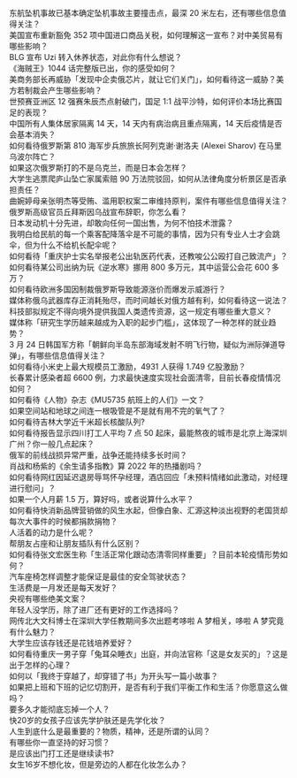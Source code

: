 东航坠机事故已基本确定坠机事故主要撞击点，最深 20 米左右，还有哪些信息值得关注？  
美国宣布重新豁免 352 项中国进口商品关税，如何理解这一宣布？对中美贸易有哪些影响？  
BLG 宣布 Uzi 转入休养状态，对此你有什么想说？  
《海贼王》1044 话完整版已出，你的感受如何？  
美商务部长再威胁「发现中企卖俄芯片，就让它们关门」，如何看待这一威胁？美方若制裁会产生哪些影响？  
世预赛亚洲区 12 强赛朱辰杰点射破门，国足 1:1 战平沙特，如何评价本场比赛国足的表现？  
中国所有人集体居家隔离 14 天，14 天内有病治病且重点隔离，14 天后疫情是否会基本消失？  
如何看待俄罗斯第 810 海军步兵旅旅长阿列克谢·谢洛夫 (Alexei Sharov) 在马里乌波尔阵亡？  
如果这次俄罗斯打的不是乌克兰，而是日本会怎样？  
大学生逃票爬庐山坠亡家属索赔 90 万法院驳回，如何从法律角度分析景区是否承担责任？  
曲婉婷母亲张明杰等受贿、滥用职权案二审维持原判，案件有哪些信息值得关注？  
俄罗斯高级官员丘拜斯因乌战宣布辞职，你怎么看？  
日本发动机十分先进，却敢向任何一国出售，为何不怕技术泄露？  
我明白给民航的每一个乘客配降落伞是不可能的事情，因为只有专业人士才会跳伞，但为什么不给机长配伞呢？  
如何看待「重庆护士实名举报老公出轨医药代表，还教唆公公殴打自己致流产」？  
如何看待某公司出纳为玩《逆水寒》挪用 800 多万元，其中运营公会花 600 多万？  
如何看待欧洲多国因制裁俄罗斯导致能源涨价而爆发示威游行？  
媒体称俄乌武器库存正消耗殆尽，而时间越长对俄方越有利，如何看待这一说法？  
科技部拟规定不得向境外提供我国人类遗传资源，这一规定有哪些重大意义？  
媒体称「研究生学历越来越成为入职的起步门槛」，这体现了一种怎样的就业趋势？  
3 月 24 日韩国军方称「朝鲜向半岛东部海域发射不明飞行物，疑似为洲际弹道导弹」，有哪些信息值得关注？  
如何看待小米史上最大规模员工激励，4931 人获得 1.749 亿股激励？  
长春累计感染者超 6600 例，力求最快速度实现社会面清零，目前长春疫情情况如何？  
如何看待《人物》杂志《MU5735 航班上的人们》一文？  
如果空间站和地球之间连一根吸管是不是就有用不完的氧气了？  
如何看待吉林大学近千米超长核酸队列?  
如何看待报告显示四川打工人平均 7 点 50 起床，最能熬夜的城市是北京上海深圳广州？你一般几点起床？  
俄军的前线战损异常严重，战争还能持续多长时间？  
肖战和杨紫的《余生请多指教》算 2022 年的热播剧吗？  
如何看待网红因延迟退房辱骂怀孕经理，酒店回应「未预料情绪如此激动，对经理进行慰问」？  
如果一个人月薪 1.5 万，算好吗，或者说算什么水平？  
如何看待快消新品牌营销做的风生水起，但像白象、汇源这种淡出视野的老国货却每次大事件的时候都捐款捐物？  
人活着的动力是什么呢？  
帮朋友占座和让朋友插队有什么区别？  
如何看待张文宏医生称「生活正常化跟动态清零同样重要」？目前本轮疫情形势如何？  
汽车座椅怎样调整才能保证是最佳的安全驾驶状态？  
生活费是一月发还是每天发好？  
央视有哪些绝美文案？  
年轻人没学历，除了进厂还有更好的工作选择吗？  
网传北大文科博士在深圳大学任教期间多次出题考哆啦 A 梦相关，哆啦 A 梦究竟有什么魅力？  
大学生应该存钱还是花钱培养爱好？  
如何看待重庆一男子穿「兔耳朵睡衣」出庭，并向法官称「这是女友买的」？这是出于怎样的心理？  
如何以「我终于穿越了，却穿错了书」为开头写一篇小故事？  
如果把上班和下班的记忆切割开，是否有利于我们平衡工作和生活？你愿意这么做吗？  
要多久才能彻底忘掉一个人？  
快20岁的女孩子应该先学护肤还是先学化妆？  
人生到底什么是最重要的？物质，精神，还是所谓的认同？  
有哪些你一直坚持的好习惯？  
是应该出门打工还是继续读书?  
女生16岁不想化妆，但是旁边的人都在化妆怎么办？  

